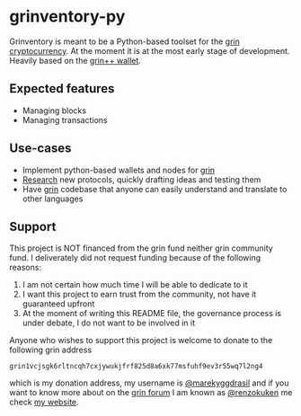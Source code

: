# grinventory-py

Grinventory is meant to be a Python-based toolset for the [grin cryptocurrency](https://grin.mw/). At the moment it is at the most early stage of development. Heavily based on the [grin++ wallet](https://github.com/GrinPlusPlus/GrinPlusPlus).

## Expected features

* Managing blocks
* Managing transactions

## Use-cases

* Implement python-based wallets and nodes for [grin](https://grin.mw/)
* [Research](https://forum.grin.mw/c/research/11) new protocols, quickly drafting ideas and testing them
* Have [grin](https://grin.mw/) codebase that anyone can easily understand and translate to other languages

## Support

This project is NOT financed from the grin fund neither grin community fund. I deliverately did not request funding because of the following reasons:

1. I am not certain how much time I will be able to dedicate to it
2. I want this project to earn trust from the community, not have it guaranteed upfront
3. At the moment of writing this README file, the governance process is under debate, I do not want to be involved in it

Anyone who wishes to support this project is welcome to donate to the following grin address

```
grin1vcjsgk6rltncqh7cxjywukjfrf825d8a6xk77msfuhf9ev3r55wq7l2ng4
```

which is my donation address, my username is [@marekyggdrasil](https://github.com/marekyggdrasil) and if you want to know more about on the [grin forum](https://forum.grin.mw/) I am known as [@renzokuken](https://forum.grin.mw/u/renzokuken/summary) me check [my website](https://mareknarozniak.com/).
